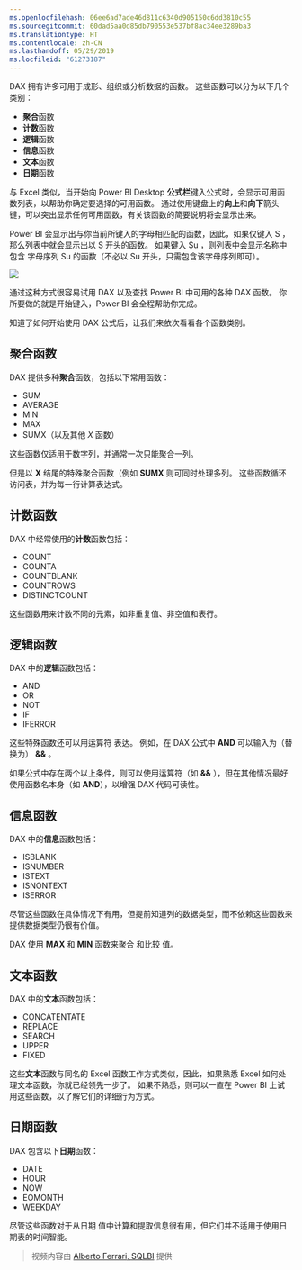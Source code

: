 ```yaml
---
ms.openlocfilehash: 06ee6ad7ade46d811c6340d905150c6dd3810c55
ms.sourcegitcommit: 60dad5aa0d85db790553e537bf8ac34ee3289ba3
ms.translationtype: HT
ms.contentlocale: zh-CN
ms.lasthandoff: 05/29/2019
ms.locfileid: "61273187"
---
```

DAX 拥有许多可用于成形、组织或分析数据的函数。 这些函数可以分为以下几个类别：

* **聚合**函数
* **计数**函数
* **逻辑**函数
* **信息**函数
* **文本**函数
* **日期**函数

与 Excel 类似，当开始向 Power BI Desktop **公式栏**键入公式时，会显示可用函数列表，以帮助你确定要选择的可用函数。 通过使用键盘上的**向上**和**向下**箭头键，可以突出显示任何可用函数，有关该函数的简要说明将会显示出来。

Power BI 会显示出与你当前所键入的字母相匹配的函数，因此，如果仅键入 S  ，那么列表中就会显示出以 S  开头的函数。 如果键入 Su  ，则列表中会显示名称中包含  字母序列 Su  的函数（不必以 Su  开头，只需包含该字母序列即可）。

![](media/7-3-dax-functions/dax-functions_1.png)

通过这种方式很容易试用 DAX 以及查找 Power BI 中可用的各种 DAX 函数。 你所要做的就是开始键入，Power BI 会全程帮助你完成。

知道了如何开始使用 DAX 公式后，让我们来依次看看各个函数类别。

## <a name="aggregation-functions"></a>聚合函数
DAX 提供多种**聚合**函数，包括以下常用函数：

* SUM
* AVERAGE
* MIN
* MAX
* SUMX（以及其他 *X* 函数）

这些函数仅适用于数字列，并通常一次只能聚合一列。

但是以 **X** 结尾的特殊聚合函数（例如 **SUMX** 则可同时处理多列。 这些函数循环访问表，并为每一行计算表达式。

## <a name="counting-functions"></a>计数函数
DAX 中经常使用的**计数**函数包括：

* COUNT
* COUNTA
* COUNTBLANK
* COUNTROWS
* DISTINCTCOUNT

这些函数用来计数不同的元素，如非重复值、非空值和表行。

## <a name="logical-functions"></a>逻辑函数
DAX 中的**逻辑**函数包括：

* AND
* OR
* NOT
* IF
* IFERROR

这些特殊函数还可以用运算符  表达。 例如，在 DAX 公式中 **AND** 可以输入为（替换为） **&&** 。

如果公式中存在两个以上条件，则可以使用运算符（如 **&&** ），但在其他情况最好使用函数名本身（如 **AND**），以增强 DAX 代码可读性。

## <a name="information-functions"></a>信息函数
DAX 中的**信息**函数包括：

* ISBLANK
* ISNUMBER
* ISTEXT
* ISNONTEXT
* ISERROR

尽管这些函数在具体情况下有用，但提前知道列的数据类型，而不依赖这些函数来提供数据类型仍很有价值。

DAX 使用 **MAX** 和 **MIN** 函数来聚合  和比较  值。

## <a name="text-functions"></a>文本函数
DAX 中的**文本**函数包括：

* CONCATENTATE
* REPLACE
* SEARCH
* UPPER
* FIXED

这些**文本**函数与同名的 Excel 函数工作方式类似，因此，如果熟悉 Excel 如何处理文本函数，你就已经领先一步了。 如果不熟悉，则可以一直在 Power BI 上试用这些函数，以了解它们的详细行为方式。

## <a name="date-functions"></a>日期函数
DAX 包含以下**日期**函数：

* DATE
* HOUR
* NOW
* EOMONTH
* WEEKDAY

尽管这些函数对于从日期  值中计算和提取信息很有用，但它们并不适用于使用日期表的时间智能。

> 视频内容由 [Alberto Ferrari, SQLBI](http://www.sqlbi.com/learning-dax) 提供
> 
> 

